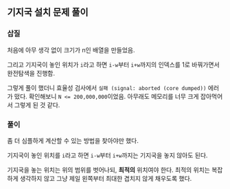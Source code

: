 ## 기지국 설치 문제 풀이
### 삽질
처음에 아무 생각 없이 크기가 n인 배열을 만들었음.

그리고 기지국이 놓인 위치가 `i`라고 하면 `i-w`부터 `i+w`까지의 인덱스를 1로 바꿔가면서 완전탐색을 진행함.

그렇게 풀이 했더니 효율성 검사에서 `실패 (signal: aborted (core dumped))` 에러가 떴다. 확인해보니 `N <= 200,000,000`이었음. 아무래도 메모리를 너무 크게 잡아먹어서 그렇게 된 것 같다.

### 풀이
좀 더 심플하게 계산할 수 있는 방법을 찾아야만 했다.

기지국이 놓인 위치를 `i`라고 하면 `i-w`부터 `i+w`까지는 기지국을 놓지 않아도 된다.

기지국을 놓는 위치는 위의 범위를 벗어나되, **최적의** 위치여야 한다. 최적의 위치는 복잡하게 생각하지 않고 그냥 제일 왼쪽부터 최대한 겹치지 않게 채우도록 했다.



